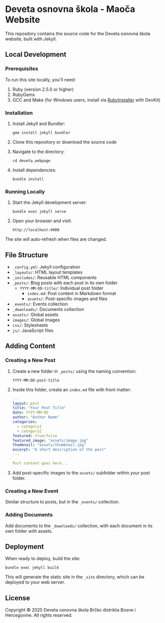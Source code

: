 # Deveta osnovna škola - Maoča Website

This repository contains the source code for the Deveta osnovna škola website, built with Jekyll.

## Local Development

### Prerequisites

To run this site locally, you'll need:

1. Ruby (version 2.5.0 or higher)
2. RubyGems
3. GCC and Make (for Windows users, install via [RubyInstaller](https://rubyinstaller.org/) with DevKit)

### Installation

1. Install Jekyll and Bundler:
   ```
   gem install jekyll bundler
   ```

2. Clone this repository or download the source code
   
3. Navigate to the directory:
   ```
   cd deveta_webpage
   ```
   
4. Install dependencies:
   ```
   bundle install
   ```

### Running Locally

1. Start the Jekyll development server:
   ```
   bundle exec jekyll serve
   ```

2. Open your browser and visit:
   ```
   http://localhost:4000
   ```

The site will auto-refresh when files are changed.

## File Structure

- `_config.yml`: Jekyll configuration
- `_layouts/`: HTML layout templates
- `_includes/`: Reusable HTML components
- `_posts/`: Blog posts with each post in its own folder
  - `YYYY-MM-DD-title/`: Individual post folder
    - `index.md`: Post content in Markdown format
    - `assets/`: Post-specific images and files
- `_events/`: Events collection
- `_downloads/`: Documents collection
- `assets/`: Global assets
- `images/`: Global images
- `css/`: Stylesheets
- `js/`: JavaScript files

## Adding Content

### Creating a New Post

1. Create a new folder in `_posts/` using the naming convention:
   ```
   YYYY-MM-DD-post-title
   ```

2. Inside this folder, create an `index.md` file with front matter:
   ```yaml
   ---
   layout: post
   title: "Your Post Title"
   date: YYYY-MM-DD
   author: "Author Name"
   categories: 
     - category1
     - category2
   featured: true/false
   featured_image: "assets/image.jpg"
   thumbnail: "assets/thumbnail.jpg"
   excerpt: "A short description of the post"
   ---

   Post content goes here...
   ```

3. Add post-specific images to the `assets/` subfolder within your post folder.

### Creating a New Event

Similar structure to posts, but in the `_events/` collection.

### Adding Documents

Add documents to the `_downloads/` collection, with each document in its own folder with assets.

## Deployment

When ready to deploy, build the site:

```
bundle exec jekyll build
```

This will generate the static site in the `_site` directory, which can be deployed to your web server.

## License

Copyright © 2025 Deveta osnovna škola Brčko distrikta Bosne i Hercegovine. All rights reserved.